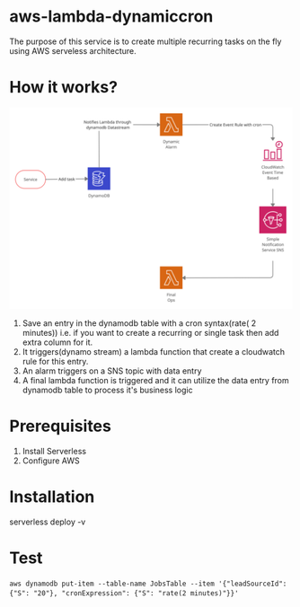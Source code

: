 # aws-lambda-dynamiccron
The purpose of this service is to create multiple recurring tasks on the fly using AWS serveless architecture.
# How it works?
![How it works](https://github.com/kapilip/aws-lambda-dynamiccron/blob/main/AWS-Dynamic-Cron.jpg)
1. Save an entry in the dynamodb table with a cron syntax(rate( 2 minutes)) i.e. if you want to create a recurring or single task then add extra column for it.
2. It triggers(dynamo stream) a lambda function that create a cloudwatch rule for this entry.
3. An alarm triggers on a SNS topic with data entry
4. A final lambda function is triggered and it can utilize the data entry from dynamodb table to process it's business logic

# Prerequisites
1. Install Serverless
2. Configure AWS

# Installation
serverless deploy -v

# Test
```aws dynamodb put-item --table-name JobsTable --item '{"leadSourceId": {"S": "20"}, "cronExpression": {"S": "rate(2 minutes)"}}'```
